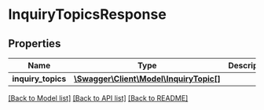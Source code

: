 # InquiryTopicsResponse

## Properties
Name | Type | Description | Notes
------------ | ------------- | ------------- | -------------
**inquiry_topics** | [**\Swagger\Client\Model\InquiryTopic[]**](InquiryTopic.md) |  | [optional] 

[[Back to Model list]](../README.md#documentation-for-models) [[Back to API list]](../README.md#documentation-for-api-endpoints) [[Back to README]](../README.md)


